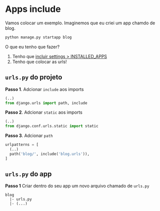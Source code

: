 # Apps include

Vamos colocar um exemplo.   Imaginemos que eu criei um app chamdo de blog.  

```python
python manage.py startapp blog
```

O que eu tenho que fazer?
1. Tenho que [incluir settings > INSTALLED_APPS](https://github.com/andrenevares/andrenevares/blob/master/python/Django/tuts/adicionar_app_a_INSTALLED_APPS.md)
2. Tenho que colocar as urls!

## ```urls.py``` do projeto

__Passo 1__. Adcionar ```include``` aos imports 

```python
(..)
from django.urls import path, include
```

__Passo 2__. Adcionar ```static``` aos imports 

```python
(..)
from django.conf.urls.static import static
```

__Passo 3__. Adcionar ```path```  

```python
urlpatterns = [
  (..)
  path('blog/', include('blog.urls')),
]
```

## ```urls.py``` do app

__Passo 1__ Criar dentro do seu app um novo arquivo chamado de ```urls.py```

```
blog
  |- urls.py
  |- (...)
```  
